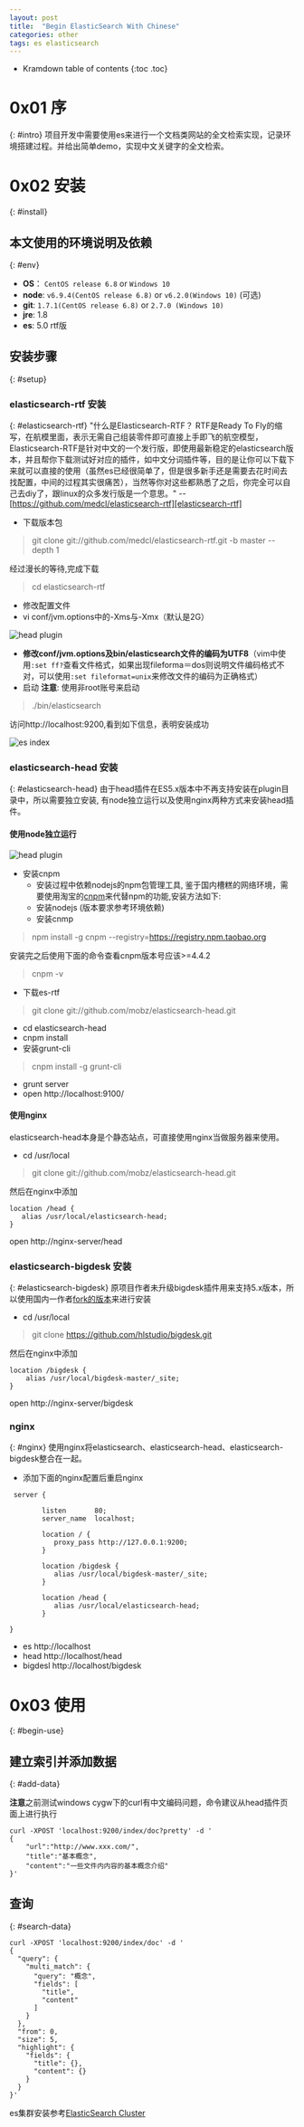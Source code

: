 ```yaml
---
layout: post
title:  "Begin ElasticSearch With Chinese"
categories: other
tags: es elasticsearch
---
```


* Kramdown table of contents
{:toc .toc}

# 0x01 序
{: #intro}
项目开发中需要使用es来进行一个文档类网站的全文检索实现，记录环境搭建过程。并给出简单demo，实现中文关键字的全文检索。

# 0x02 安装
{: #install}

## 本文使用的环境说明及依赖
{: #env}
* **OS**： `CentOS release 6.8` or `Windows 10`
* **node**:  `v6.9.4(CentOS release 6.8)` or `v6.2.0(Windows 10)` (可选)
* **git**: `1.7.1(CentOS release 6.8)` or `2.7.0 (Windows 10)`
* **jre**: 1.8
* **es**: 5.0 rtf版

## 安装步骤
{: #setup}

### elasticsearch-rtf 安装
{: #elasticsearch-rtf}
"什么是Elasticsearch-RTF？ RTF是Ready To Fly的缩写，在航模里面，表示无需自己组装零件即可直接上手即飞的航空模型，Elasticsearch-RTF是针对中文的一个发行版，即使用最新稳定的elasticsearch版本，并且帮你下载测试好对应的插件，如中文分词插件等，目的是让你可以下载下来就可以直接的使用（虽然es已经很简单了，但是很多新手还是需要去花时间去找配置，中间的过程其实很痛苦），当然等你对这些都熟悉了之后，你完全可以自己去diy了，跟linux的众多发行版是一个意思。"  -- [https://github.com/medcl/elasticsearch-rtf][elasticsearch-rtf]

* 下载版本包

> git clone git://github.com/medcl/elasticsearch-rtf.git -b master --depth 1

经过漫长的等待,完成下载
> cd elasticsearch-rtf

* 修改配置文件
 * vi conf/jvm.options中的-Xms与-Xmx（默认是2G）
 
 ![head plugin](/assets/images/posts/begin_es/es_config.png)
 
 * **修改conf/jvm.options及bin/elasticsearch文件的编码为UTF8**（vim中使用`:set ff?`查看文件格式，如果出现fileforma＝dos则说明文件编码格式不对，可以使用`:set fileformat=unix`来修改文件的编码为正确格式）
* 启动 **注意**: 使用非root账号来启动

> ./bin/elasticsearch

访问http://localhost:9200,看到如下信息，表明安装成功

![es index](/assets/images/posts/begin_es/es_index.png)

### elasticsearch-head 安装
{: #elasticsearch-head}
由于head插件在ES5.x版本中不再支持安装在plugin目录中，所以需要独立安装, 有node独立运行以及使用nginx两种方式来安装head插件。

#### 使用node独立运行
![head plugin](/assets/images/posts/begin_es/head_plugin.png)

* 安装cnpm
	* 安装过程中依赖nodejs的npm包管理工具, 鉴于国内槽糕的网络环境，需要使用淘宝的[cnpm][cnpm]来代替npm的功能,安装方法如下:
	* 安装nodejs (版本要求参考环境依赖)
	* 安装cnmp

> npm install -g cnpm --registry=https://registry.npm.taobao.org

安装完之后使用下面的命令查看cnpm版本号应该>=4.4.2
 
> cnpm -v
 
* 下载es-rtf

> git clone git://github.com/mobz/elasticsearch-head.git

* cd elasticsearch-head
* cnpm install
* 安装grunt-cli

> cnpm install -g grunt-cli

* grunt server
* open http://localhost:9100/

#### 使用nginx
elasticsearch-head本身是个静态站点，可直接使用nginx当做服务器来使用。

* cd /usr/local

> git clone git://github.com/mobz/elasticsearch-head.git

然后在nginx中添加

~~~
location /head {
   alias /usr/local/elasticsearch-head;
}
~~~

open http://nginx-server/head


### elasticsearch-bigdesk 安装
{: #elasticsearch-bigdesk}
原项目作者未升级bigdesk插件用来支持5.x版本，所以使用国内一作者[fork的版本][bigdesk]来进行安装

* cd /usr/local

> git clone https://github.com/hlstudio/bigdesk.git


然后在nginx中添加

~~~
location /bigdesk {
    alias /usr/local/bigdesk-master/_site;
}
~~~

open http://nginx-server/bigdesk

### nginx
{: #nginx}
使用nginx将elasticsearch、elasticsearch-head、elasticsearch-bigdesk整合在一起。

* 添加下面的nginx配置后重启nginx

~~~
 server {

        listen       80;
        server_name  localhost;

        location / {
           proxy_pass http://127.0.0.1:9200;
        }

        location /bigdesk {
           alias /usr/local/bigdesk-master/_site;
        }

        location /head {
           alias /usr/local/elasticsearch-head;
        }

}
~~~

* es http://localhost
* head http://localhost/head
* bigdesl http://localhost/bigdesk

# 0x03 使用
{: #begin-use}

## 建立索引并添加数据
{: #add-data}

**注意**之前测试windows cygw下的curl有中文编码问题，命令建议从head插件页面上进行执行

~~~
curl -XPOST 'localhost:9200/index/doc?pretty' -d '
{
    "url":"http://www.xxx.com/",
    "title":"基本概念",
    "content":"一些文件内内容的基本概念介绍"
}'
~~~

## 查询
{: #search-data}

~~~
curl -XPOST 'localhost:9200/index/doc' -d '
{
  "query": {
    "multi_match": {
      "query": "概念",
      "fields": [
        "title",
        "content"
      ]
    }
  },
  "from": 0,
  "size": 5,
  "highlight": {
    "fields": {
      "title": {},
      "content": {}
    }
  }
}'
~~~

es集群安装参考[ElasticSearch Cluster](/2017/04/06/es-cluster)

[cnpm]: https://npm.taobao.org/ "CNPM"
[elasticsearch-rtf]: https://github.com/medcl/elasticsearch-rtf "elasticsearch-rtf"
[bigdesk]: https://github.com/hlstudio/bigdesk

